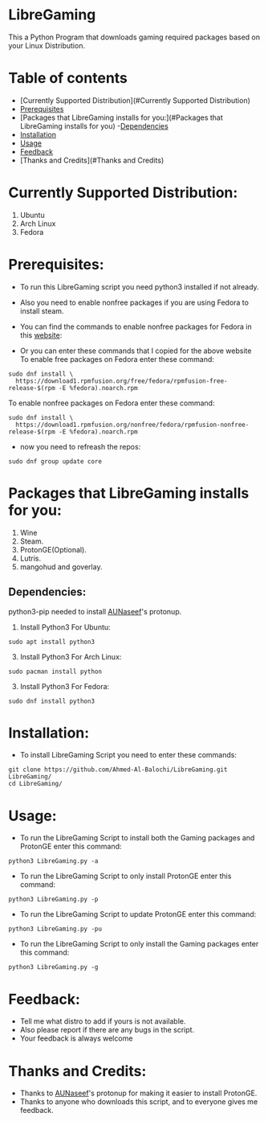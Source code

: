 # LibreGaming
This a Python Program that downloads gaming required packages based on your Linux Distribution.


Table of contents
=================

 - [Currently Supported Distribution](#Currently Supported Distribution)
 - [Prerequisites](#Prerequisites)
 - [Packages that LibreGaming installs for you:](#Packages that LibreGaming installs for you)
    -[Dependencies](#Dependencies)
 - [Installation](#Installation)
 - [Usage](#Usage)
 - [Feedback](#Feedback)
 - [Thanks and Credits](#Thanks and Credits)


# Currently Supported Distribution:
1. Ubuntu
2. Arch Linux
3. Fedora

# Prerequisites:
* To run this LibreGaming script you need python3 installed if not already.
* Also you need to enable nonfree packages if you are using Fedora to install steam.
* You can find the commands to enable nonfree packages for Fedora in this [website](https://docs.fedoraproject.org/en-US/quick-docs/setup_rpmfusion/#proc_enabling-the-rpmfusion-repositories-using-command-line-utilities_enabling-the-rpmfusion-repositories):

* Or you can enter these commands that I copied for the above website
To enable free packages on Fedora enter these command:
```
sudo dnf install \
  https://download1.rpmfusion.org/free/fedora/rpmfusion-free-release-$(rpm -E %fedora).noarch.rpm
```
To enable nonfree packages on Fedora enter these command:
```
sudo dnf install \
  https://download1.rpmfusion.org/nonfree/fedora/rpmfusion-nonfree-release-$(rpm -E %fedora).noarch.rpm
```
* now you need to refreash the repos:
```
sudo dnf group update core
```

# Packages that LibreGaming installs for you:
1. Wine
2. Steam.
3. ProtonGE(Optional).
3. Lutris.
4. mangohud and goverlay.

## Dependencies:
python3-pip needed to install [AUNaseef](https://github.com/AUNaseef/protonup.git)'s protonup.

1. Install Python3 For Ubuntu:
```
sudo apt install python3
```
3. Install Python3 For Arch Linux:
```
sudo pacman install python
```
3. Install Python3 For Fedora:
```
sudo dnf install python3
```

# Installation:
* To install LibreGaming Script you need to enter these commands:
```
git clone https://github.com/Ahmed-Al-Balochi/LibreGaming.git LibreGaming/
cd LibreGaming/
```

# Usage:
* To run the LibreGaming Script to install both the Gaming packages and ProtonGE enter this command:
```
python3 LibreGaming.py -a
```
* To run the LibreGaming Script to only install ProtonGE enter this command:
```
python3 LibreGaming.py -p
```
* To run the LibreGaming Script to update ProtonGE enter this command:
```
python3 LibreGaming.py -pu
```
* To run the LibreGaming Script to only install the Gaming packages enter this command:
```
python3 LibreGaming.py -g
```

# Feedback:
* Tell me what distro to add if yours is not available.
* Also please report if there are any bugs in the script.
* Your feedback is always welcome

# Thanks and Credits:
* Thanks to [AUNaseef](https://github.com/AUNaseef/protonup.git)'s protonup for making it easier to install ProtonGE.
* Thanks to anyone who downloads this script, and to everyone gives me feedback.  